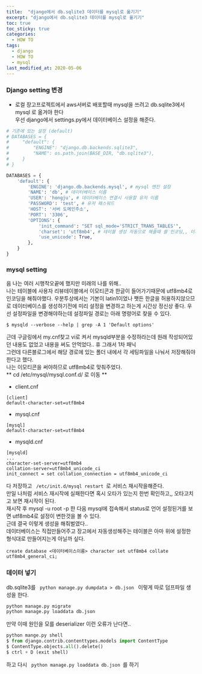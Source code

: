 ```yaml
---
title:  "django에서 db.sqlite3 데이터를 mysql로 옮기기"
excerpt: "django에서 db.sqlite3 데이터를 mysql로 옮기기"
toc: true
toc_sticky: true
categories:
  - HOW TO
tags:
  - django
  - HOW TO
  - mysql
last_modified_at: 2020-05-06
---
```

### Django setting 변경
* 로컬 장고프로젝트에서 aws서버로 배포할때 mysql을 쓰려고 db.sqlite3에서 mysql 로 옮겨야 한다  
 우선 django에서 settings.py에서 데이터베이스 설정을 해준다.  
 ```python
# 기존에 있는 설정 (default)
# DATABASES = {
#     "default": {
#         "ENGINE": "django.db.backends.sqlite3",
#         "NAME": os.path.join(BASE_DIR, "db.sqlite3"),
#     }
# }
```
```python
DATABASES = { 
    'default': {
        'ENGINE': 'django.db.backends.mysql', # mysql 엔진 설정
        'NAME': 'db', # 데이터베이스 이름
        'USER': 'hongju', # 데이터베이스 연결시 사용할 유저 이름
        'PASSWORD': 'test', # 유저 패스워드
        'HOST': '서버 도메인주소',
        'PORT': '3306',
        'OPTIONS': {
            'init_command': "SET sql_mode='STRICT_TRANS_TABLES'",
            'charset': 'utf8mb4', # 테이블 생성 자동으로 해줄때 쓸 인코딩,, 이거안하면 밑에꺼해도 효과 엑스
            'use_unicode': True,
        },
    }
}
```


### mysql setting
음 나는 여러 시행착오끝에 했지만 미래의 나를 위해..  
나는 테이블에 사용자 리뷰테이블에서 이모티콘과 한글이 들어가기때문에 utf8mb4로 인코딩을 해줘야했다. 
우분투상에서는 기본이 latin1이었나 쨋든 한글을 허용하지않으므로 데이터베이스를 생성하기전에
미리 설정을 변경하고 하는게 시간상 정신상 좋다. 
우선 설정파일을 변경해야하는데 설정파일 경로는 아래 명령어로 찾을 수 있다.
```
$ mysqld --verbose --help | grep -A 1 'Default options' 
``` 
근데 구글링에서 my.cnf찾고 vi로 켜서 mysqld부분을 수정하라는데 원래 작성되어있던 내용도 없었고
내용을 써도 안먹었다.. 휴 그래서 1차 패닉  
그런데 다른블로그에서 해당 경로에 있는 폴더 내에서 각 세팅파일을 나눠서 저장해줘야 한다고 했다.  
나는 이모티콘을 써야하므로 utf8mb4로 맞춰주었다.  
** cd /etc/mysql/mysql.conf.d/ 로 이동 **
* client.cnf
```
[client]
default-character-set=utf8mb4
```
* mysql.cnf
```
[mysql]
default-character-set=utf8mb4
```
* mysqld.cnf
```
[mysqld]
...
character-set-server=utf8mb4
collation-server=utf8mb4_unicode_ci
init_connect = set collation_connection = utf8mb4_unicode_ci
```
다 저장하고  <code> /etc/init.d/mysql restart </code>로 서비스 재시작을해준다.  
만일 나처럼 서비스 재시작에 실패한다면 혹시 오타가 있는지 한번 확인하고,, 오타고치고 보면 재시작이 된다.  
재시작 후 mysql -u root -p 한 다음 mysql에 접속해서 status로 언어 설정된거를 보면 utf8mb4로 설정이 변한것을 볼 수 있다.  
근데 결국 이렇게 생성을 해줘벌였다..  
데이터베이스는 직접만들어주고 장고에서 자동생성해주는 테이블은 아마 위에 설정한 형식대로 만들어지는게 아닐까 싶다.  
``` 
create database <데이터베이스이름> character set utf8mb4 collate utf8mb4_general_ci;
```


### 데이터 넣기  
db.sqlite3를 <code> python manage.py dumpdata > db.json </code> 이렇게 따로 덤프파일 생성을 한다.  
```python
python manage.py migrate
python manage.py loaddata db.json
```
만약 이때 원인을 모를 deserializer 이런 오류가 난다면..
```python
python mange.py shell
$ from django.contrib.contenttypes.models import ContentType
$ ContentType.objects.all().delete()
$ ctrl + D (exit shell)
```
하고 다시 <code> python manage.py loaddata db.json </code>를 하기
